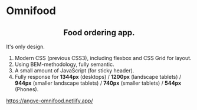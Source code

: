 # Omnifood

<h2 align="center">Food ordering app.</h2>

It's only design.

1. Modern CSS (previous CSS3), including flexbox and CSS Grid for layout.
2. Using BEM-methodology, fully semantic.
3. A small amount of JavaScript (for sticky header).
4. Fully response for **1344px** (desktops) / **1200px** (landscape tablets) / **944px** (smaller landscape tablets) / **740px** (smaller tablets) / **544px** (Phones).


https://angve-omnifood.netlify.app/
